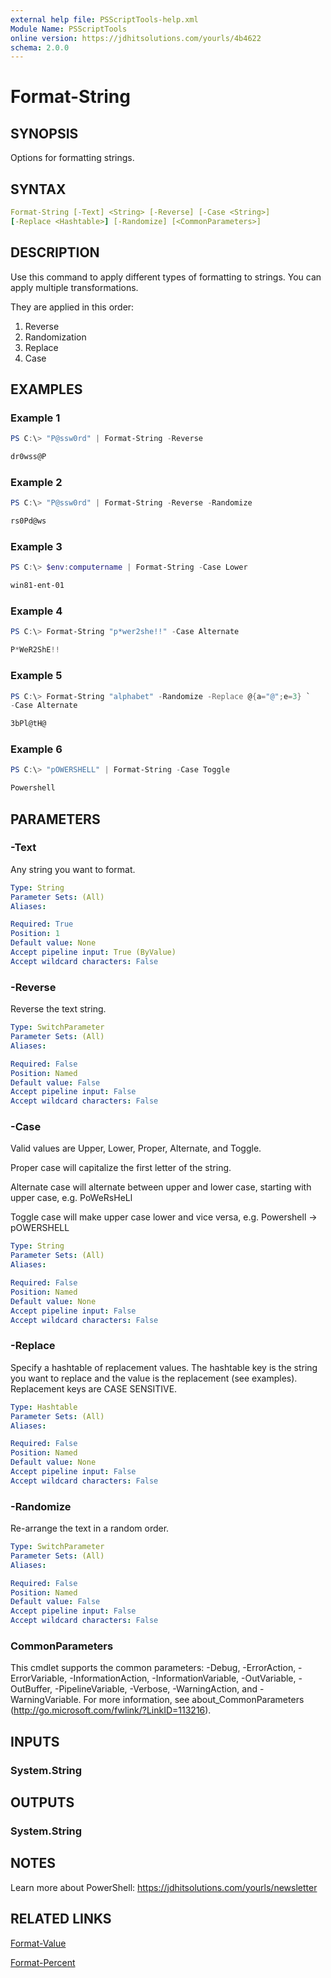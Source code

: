 ```yaml
---
external help file: PSScriptTools-help.xml
Module Name: PSScriptTools
online version: https://jdhitsolutions.com/yourls/4b4622
schema: 2.0.0
---
```


# Format-String

## SYNOPSIS

Options for formatting strings.

## SYNTAX

```yaml
Format-String [-Text] <String> [-Reverse] [-Case <String>]
[-Replace <Hashtable>] [-Randomize] [<CommonParameters>]
```

## DESCRIPTION

Use this command to apply different types of formatting to strings. You can apply multiple transformations.

They are applied in this order:

1) Reverse
2) Randomization
3) Replace
4) Case

## EXAMPLES

### Example 1

```powershell
PS C:\> "P@ssw0rd" | Format-String -Reverse

dr0wss@P
```

### Example 2

```powershell
PS C:\> "P@ssw0rd" | Format-String -Reverse -Randomize

rs0Pd@ws
```

### Example 3

```powershell
PS C:\> $env:computername | Format-String -Case Lower

win81-ent-01
```

### Example 4

```powershell
PS C:\> Format-String "p*wer2she!!" -Case Alternate

P*WeR2ShE!!
```

### Example 5

```powershell
PS C:\> Format-String "alphabet" -Randomize -Replace @{a="@";e=3} `
-Case Alternate

3bPl@tH@
```

### Example 6

```powershell
PS C:\> "pOWERSHELL" | Format-String -Case Toggle

Powershell
```

## PARAMETERS

### -Text

Any string you want to format.

```yaml
Type: String
Parameter Sets: (All)
Aliases:

Required: True
Position: 1
Default value: None
Accept pipeline input: True (ByValue)
Accept wildcard characters: False
```

### -Reverse

Reverse the text string.

```yaml
Type: SwitchParameter
Parameter Sets: (All)
Aliases:

Required: False
Position: Named
Default value: False
Accept pipeline input: False
Accept wildcard characters: False
```

### -Case

Valid values are Upper, Lower, Proper, Alternate, and Toggle.

Proper case will capitalize the first letter of the string.

Alternate case will alternate between upper and lower case, starting with upper case, e.g.
PoWeRsHeLl

Toggle case will make upper case lower and vice versa, e.g.
Powershell -\> pOWERSHELL

```yaml
Type: String
Parameter Sets: (All)
Aliases:

Required: False
Position: Named
Default value: None
Accept pipeline input: False
Accept wildcard characters: False
```

### -Replace

Specify a hashtable of replacement values. The hashtable key is the string you want to replace and the value is the replacement (see examples). Replacement keys are CASE SENSITIVE.

```yaml
Type: Hashtable
Parameter Sets: (All)
Aliases:

Required: False
Position: Named
Default value: None
Accept pipeline input: False
Accept wildcard characters: False
```

### -Randomize

Re-arrange the text in a random order.

```yaml
Type: SwitchParameter
Parameter Sets: (All)
Aliases:

Required: False
Position: Named
Default value: False
Accept pipeline input: False
Accept wildcard characters: False
```

### CommonParameters

This cmdlet supports the common parameters: -Debug, -ErrorAction, -ErrorVariable, -InformationAction, -InformationVariable, -OutVariable, -OutBuffer, -PipelineVariable, -Verbose, -WarningAction, and -WarningVariable. For more information, see about_CommonParameters (http://go.microsoft.com/fwlink/?LinkID=113216).

## INPUTS

### System.String

## OUTPUTS

### System.String

## NOTES

Learn more about PowerShell: https://jdhitsolutions.com/yourls/newsletter

## RELATED LINKS

[Format-Value](Format-Value.md)

[Format-Percent](Format-Percent.md)
